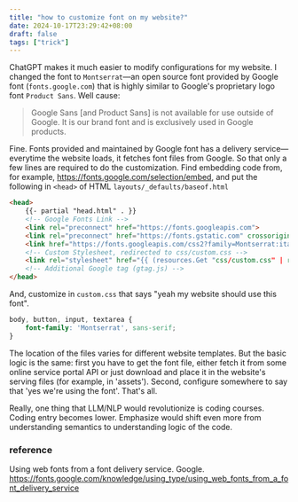 ```yaml
---
title: "how to customize font on my website?"
date: 2024-10-17T23:29:42+08:00
draft: false
tags: ["trick"]
---
```


ChatGPT makes it much easier to modify configurations for my website. I changed the font to `Montserrat`—an open source font provided by Google font (`fonts.google.com`) that is highly similar to Google's proprietary logo font `Product Sans`. Well cause:

> Google Sans [and Product Sans] is not available for use outside of Google. It is our brand font and is exclusively used in Google products.

Fine. Fonts provided and maintained by Google font has a delivery service—everytime the website loads, it fetches font files from Google. So that only a few lines are required to do the customization. Find embedding code from, for example, https://fonts.google.com/selection/embed, and put the following in `<head>` of HTML `layouts/_defaults/baseof.html`

```html
<head>
    {{- partial "head.html" . }}
    <!-- Google Fonts Link -->
    <link rel="preconnect" href="https://fonts.googleapis.com">
    <link rel="preconnect" href="https://fonts.gstatic.com" crossorigin>
    <link href="https://fonts.googleapis.com/css2?family=Montserrat:ital,wght@0,100..900;1,100..900&family=Poppins:ital,wght@0,100;0,200;0,300;0,400;0,500;0,600;0,700;0,800;0,900;1,100;1,200;1,300;1,400;1,500;1,600;1,700;1,800;1,900&display=swap" rel="stylesheet">
    <!-- Custom Stylesheet, redirected to css/custom.css -->
    <link rel="stylesheet" href="{{ (resources.Get "css/custom.css" | resources.Fingerprint).Permalink }}">
    <!-- Additional Google tag (gtag.js) -->
</head>
```

And, customize in `custom.css` that says "yeah my website should use this font".

```css
body, button, input, textarea {
    font-family: 'Montserrat', sans-serif;
}
```

The location of the files varies for different website templates. But the basic logic is the same: first you have to get the font file, either fetch it from some online service portal API or just download and place it in the website's serving files (for example, in 'assets'). Second, configure somewhere to say that 'yes we're using the font'. That's all. 

Really, one thing that LLM/NLP would revolutionize is coding courses. Coding entry becomes lower. Emphasize would shift even more from understanding semantics to understanding logic of the code.

### reference

Using web fonts from a font delivery service. Google. https://fonts.google.com/knowledge/using_type/using_web_fonts_from_a_font_delivery_service
